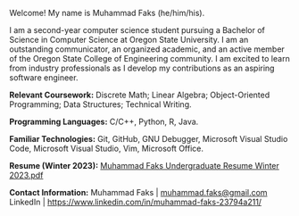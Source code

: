 Welcome! My name is Muhammad Faks (he/him/his).

I am a second-year computer science student pursuing a Bachelor of Science in Computer Science at Oregon State University. I am an outstanding communicator, an organized academic, and an active member of the Oregon State College of Engineering community. I am excited to learn from industry professionals as I develop my contributions as an aspiring software engineer.

**Relevant Coursework:** Discrete Math; Linear Algebra; Object-Oriented Programming; Data Structures; Technical Writing. 

**Programming Languages:** C/C++, Python, R, Java. 

**Familiar Technologies:** Git, GitHub, GNU Debugger, Microsoft Visual Studio Code, Microsoft Visual Studio, Vim, Microsoft Office. 

**Resume (Winter 2023):**
[Muhammad Faks Undergraduate Resume Winter 2023.pdf](https://github.com/mfaks/mfaks/files/10528469/Muhammad.Faks.Undergraduate.Resume.Winter.2023.pdf)

**Contact Information:**
Muhammad Faks | muhammad.faks@gmail.com
LinkedIn | https://www.linkedin.com/in/muhammad-faks-23794a211/
